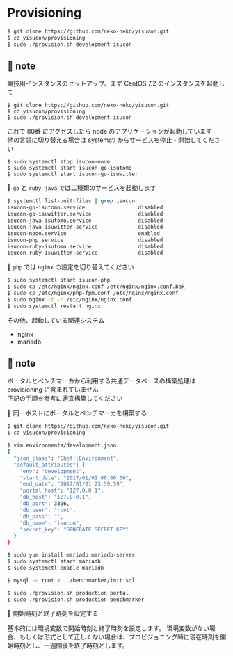 # Provisioning

```bash
$ git clone https://github.com/neko-neko/yisucon.git
$ cd yisucon/provisioning
$ sudo ./provision.sh development isucon
```

## :memo: note

競技用インスタンスのセットアップ。まず CentOS 7.2 のインスタンスを起動して

```
$ git clone https://github.com/neko-neko/yisucon.git
$ cd yisucon/provisioning
$ sudo ./provision.sh development isucon
```

これで 80番 にアクセスしたら node のアプリケーションが起動しています  
他の言語に切り替える場合は systemctl からサービスを停止・開始してください

```
$ sudo systemctl stop isucon-node
$ sudo systemctl start isucon-go-isutomo
$ sudo systemctl start isucon-go-isuwitter
```

:memo: `go` と `ruby`, `java` では二種類のサービスを起動します

```bash
$ systemctl list-unit-files | grep isucon
isucon-go-isutomo.service                 disabled
isucon-go-isuwitter.service               disabled
isucon-java-isutomo.service               disabled
isucon-java-isuwitter.service             disabled
isucon-node.service                       enabled
isucon-php.service                        disabled
isucon-ruby-isutomo.service               disabled
isucon-ruby-isuwitter.service             disabled
```

:memo: `php` では `nginx` の設定を切り替えてください

```bash
$ sudo systemctl start isucon-php
$ sudo cp /etc/nginx/nginx.conf /etc/nginx/nginx.conf.bak
$ sudo cp /etc/nginx/php-fpm.conf /etc/nginx/nginx.conf
$ sudo nginx -t -c /etc/nginx/nginx.conf
$ sudo systemctl restart nginx
```

その他、起動している関連システム

- nginx
- mariadb

## :memo: note

ポータルとベンチマーカから利用する共通データベースの構築処理は provisioning に含まれていません  
下記の手順を参考に適宜構築してください

:memo: 同一ホストにポータルとベンチマーカを構築する

```bash
$ git clone https://github.com/neko-neko/yisucon.git
$ cd yisucon/provisioning

$ vim environments/development.json
{
  "json_class": "Chef::Environment",
  "default_attributes": {
    "env": "development",
    "start_date": "2017/01/01 00:00:00",
    "end_date": "2017/01/01 23:59:59",
    "portal_host": "127.0.0.1",
    "db_host": "127.0.0.1",
    "db_port": 3306,
    "db_user": "root",
    "db_pass": "",
    "db_name": "isucon",
    "secret_key": "GENERATE SECRET KEY"
  }
}

$ sudo yum install mariadb mariadb-server
$ sudo systemctl start mariadb
$ sudo systemctl enable mariadb

$ mysql -u root < ../benchmarker/init.sql

$ sudo ./provision.sh production portal
$ sudo ./provision.sh production benchmarker
```

:memo: 開始時刻と終了時刻を設定する

基本的には環境変数で開始時刻と終了時刻を設定します。
環境変数がない場合、もしくは形式として正しくない場合は、プロビジョニング時に現在時刻を開始時刻とし、一週間後を終了時刻とします。
